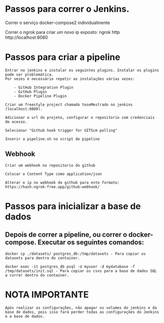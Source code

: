 # Passos para correr o Jenkins.

Correr o serviço docker-compose2 individualmente

Correr o ngrok para criar um novo ip exposto: ngrok http http://localhost:8080

# Passos para criar a pipeline

    Entrar no jenkins e instalar os seguintes plugins. Instalar os plugins pode ser problemática.
    Por vezes é necessário repetir as instalações várias vezes:

        - GitHub Integration Plugin
        - GitHub Plugin
        - Docker Pipeline Plugin

    Criar um freestyle project chamado teseMestrado no jenkins (localhost:8080).

    Adicionar o url do projeto, configurar o repositorio com credenciais de acesso.

    Selecionar "Github hook trigger for GITScm polling"

    Inserir a pipeline.sh no script de pipeline

## Webhook

    Criar um webhook no repositorio do github

    Colocar o Content Type como application/json

    Alterar o ip no webhook do github para este formato: https://hash.ngrok-free.app/github-webhook/

# Passos para inicializar a base de dados

## Depois de correr a pipeline, ou correr o docker-compose. Executar os seguintes comandos:

    docker cp ./datasets/ postgres_db:/tmp/datasets - Para copiar os datasets para dentro do container.

    docker exec -it postgres_db psql -U myuser -d mydatabase -f /tmp/datasets/init.sql - Para copiar os csvs para a base de dados SQL
    a correr dentro do container.


# NOTA IMPORTANTE

    Após realizar as configurações, não apagar os volumes do jenkins e da base de dados, pois isso fará perder todas as configurações do Jenkins e a base de dados.
    